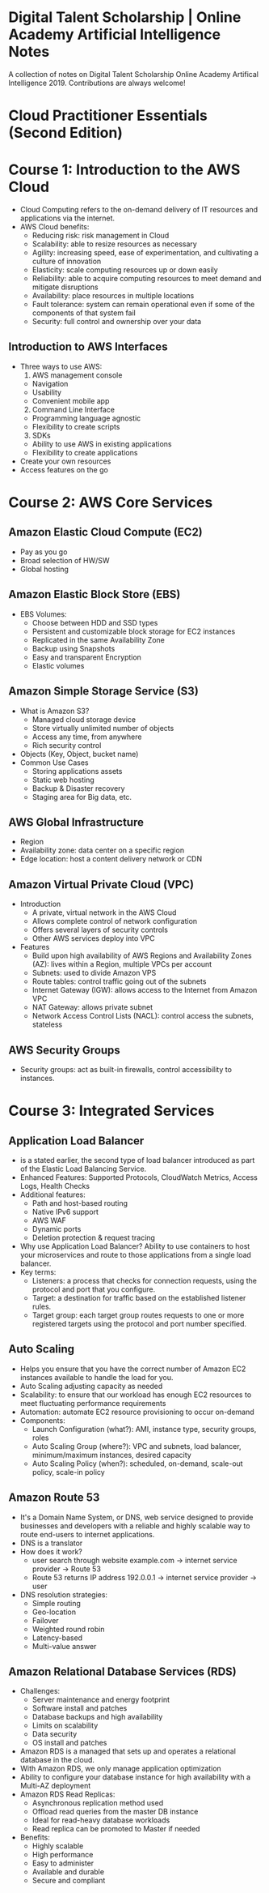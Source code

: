 # Digital Talent Scholarship | Online Academy Artificial Intelligence Notes
A collection of notes on Digital Talent Scholarship Online Academy Artifical Intelligence 2019.
Contributions are always welcome!


# Cloud Practitioner Essentials (Second Edition)

# Course 1: Introduction to the AWS Cloud
* Cloud Computing refers to the on-demand delivery of IT resources and applications via the internet.
* AWS Cloud benefits:
  * Reducing risk: risk management in Cloud
  * Scalability: able to resize resources as necessary
  * Agility: increasing speed, ease of experimentation, and cultivating a culture of innovation
  * Elasticity: scale computing resources up or down easily
  * Reliability: able to acquire computing resources to meet demand and mitigate disruptions
  * Availability: place resources in multiple locations
  * Fault tolerance: system can remain operational even if some of the components of that system fail
  * Security: full control and ownership over your data

## Introduction to AWS Interfaces
* Three ways to use AWS:
  1. AWS management console
    * Navigation
    * Usability
    * Convenient mobile app
  2. Command Line Interface
    * Programming language agnostic
    * Flexibility to create scripts
  3. SDKs
    * Ability to use AWS in existing applications
    * Flexibility to create applications
* Create your own resources
* Access features on the go

# Course 2: AWS Core Services
## Amazon Elastic Cloud Compute (EC2)
* Pay as you go
* Broad selection of HW/SW
* Global hosting

## Amazon Elastic Block Store (EBS)
* EBS Volumes:
  * Choose between HDD and SSD types
  * Persistent and customizable block storage for EC2 instances
  * Replicated in the same Availability Zone
  * Backup using Snapshots
  * Easy and transparent Encryption
  * Elastic volumes

## Amazon Simple Storage Service (S3)
* What is Amazon S3?
  * Managed cloud storage device
  * Store virtually unlimited number of objects
  * Access any time, from anywhere
  * Rich security control
* Objects (Key, Object, bucket name)
* Common Use Cases
  * Storing applications assets
  * Static web hosting
  * Backup & Disaster recovery
  * Staging area for Big data, etc.

## AWS Global Infrastructure
* Region
* Availability zone: data center on a specific region
* Edge location: host a content delivery network or CDN

## Amazon Virtual Private Cloud (VPC)
* Introduction
  * A private, virtual network in the AWS Cloud
  * Allows complete control of network configuration
  * Offers several layers of security controls
  * Other AWS services deploy into VPC
* Features
  * Build upon high availability of AWS Regions and Availability Zones (AZ): lives within a Region, multiple VPCs per account
  * Subnets: used to divide Amazon VPS
  * Route tables: control traffic going out of the subnets
  * Internet Gateway (IGW): allows access to the Internet from Amazon VPC
  * NAT Gateway: allows private subnet
  * Network Access Control Lists (NACL): control access the subnets, stateless

## AWS Security Groups
* Security groups: act as built-in firewalls, control accessibility to instances.

# Course 3: Integrated Services

## Application Load Balancer
* is a stated earlier, the second type of load balancer introduced as part of the Elastic Load Balancing Service.
* Enhanced Features: Supported Protocols, CloudWatch Metrics, Access Logs, Health Checks
* Additional features:
  * Path and host-based routing
  * Native IPv6 support
  * AWS WAF
  * Dynamic ports
  * Deletion protection & request tracing
* Why use Application Load Balancer? Ability to use containers to host your microservices and route to those applications from a single load balancer.
* Key terms:
  * Listeners: a process that checks for connection requests, using the protocol and port that you configure.
  * Target: a destination for traffic based on the established listener rules.
  * Target group: each target group routes requests to one or more registered targets using the protocol and port number specified.

## Auto Scaling
* Helps you ensure that you have the correct number of Amazon EC2 instances available to handle the load for you.
* Auto Scaling adjusting capacity as needed
* Scalability: to ensure that our workload has enough EC2 resources to meet fluctuating performance requirements
* Automation: automate EC2 resource provisioning to occur on-demand
* Components:
  * Launch Configuration (what?): AMI, instance type, security groups, roles
  * Auto Scaling Group (where?): VPC and subnets, load balancer, minimum/maximum instances, desired capacity
  * Auto Scaling Policy (when?): scheduled, on-demand, scale-out policy, scale-in policy

## Amazon Route 53
* It's a Domain Name System, or DNS, web service designed to provide businesses and developers with a reliable and highly scalable way to route end-users to internet applications.
* DNS is a translator
* How does it work?
  * user search through website example.com -> internet service provider -> Route 53
  * Route 53 returns IP address 192.0.0.1 -> internet service provider -> user
* DNS resolution strategies:
  * Simple routing
  * Geo-location
  * Failover
  * Weighted round robin
  * Latency-based
  * Multi-value answer

## Amazon Relational Database Services (RDS)
* Challenges:
  * Server maintenance and energy footprint
  * Software install and patches
  * Database backups and high availability
  * Limits on scalability
  * Data security
  * OS install and patches
* Amazon RDS is a managed that sets up and operates a relational database in the cloud.
* With Amazon RDS, we only manage application optimization
* Ability to configure your database instance for high availability with a Multi-AZ deployment
* Amazon RDS Read Replicas:
  * Asynchronous replication method used
  * Offload read queries from the master DB instance
  * Ideal for read-heavy database workloads
  * Read replica can be promoted to Master if needed
* Benefits:
  * Highly scalable
  * High performance
  * Easy to administer
  * Available and durable
  * Secure and compliant
